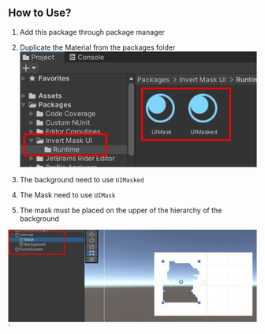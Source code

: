 ## How to Use?

1. Add this package through package manager
1. Duplicate the Material from the packages folder
![Alt text](Docs\matpath.png)

1. The background need to use `UIMasked`
1. The Mask need to use `UIMask`
1. The mask must be placed on the upper of the hierarchy of the background

![Alt text](Docs\hierarchy.png)`






